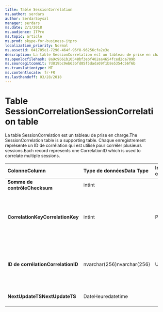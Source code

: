 ```yaml
---
title: Table SessionCorrelation
ms.author: serdars
author: SerdarSoysal
manager: serdars
ms.date: 2/1/2018
ms.audience: ITPro
ms.topic: article
ms.prod: skype-for-business-itpro
localization_priority: Normal
ms.assetid: 041705e1-7290-464f-95f8-96256cfa2e3e
description: La table SessionCorrelation est un tableau de prise en charge. Chaque enregistrement représente un ID de corrélation qui est utilisé pour corréler plusieurs sessions.
ms.openlocfilehash: 8a9c9661b10548bf3ebf402aa4654fced2ca709b
ms.sourcegitcommit: 7d819bc9eb63bfd85f5dada09f1b8e5354c56f6b
ms.translationtype: MT
ms.contentlocale: fr-FR
ms.lasthandoff: 03/28/2018
---
```

# <a name="sessioncorrelation-table"></a><span data-ttu-id="51632-104">Table SessionCorrelation</span><span class="sxs-lookup"><span data-stu-id="51632-104">SessionCorrelation table</span></span>
 
<span data-ttu-id="51632-105">La table SessionCorrelation est un tableau de prise en charge.</span><span class="sxs-lookup"><span data-stu-id="51632-105">The SessionCorrelation table is a supporting table.</span></span> <span data-ttu-id="51632-106">Chaque enregistrement représente un ID de corrélation qui est utilisé pour corréler plusieurs sessions.</span><span class="sxs-lookup"><span data-stu-id="51632-106">Each record represents one CorrelationID which is used to correlate multiple sessions.</span></span> 
  
|<span data-ttu-id="51632-107">**Colonne**</span><span class="sxs-lookup"><span data-stu-id="51632-107">**Column**</span></span>|<span data-ttu-id="51632-108">**Type de données**</span><span class="sxs-lookup"><span data-stu-id="51632-108">**Data Type**</span></span>|<span data-ttu-id="51632-109">**Index de la clé**</span><span class="sxs-lookup"><span data-stu-id="51632-109">**Key/Index**</span></span>|<span data-ttu-id="51632-110">**Détails**</span><span class="sxs-lookup"><span data-stu-id="51632-110">**Details**</span></span>|
|:-----|:-----|:-----|:-----|
|<span data-ttu-id="51632-111">**Somme de contrôle**</span><span class="sxs-lookup"><span data-stu-id="51632-111">**Checksum**</span></span> <br/> |<span data-ttu-id="51632-112">int</span><span class="sxs-lookup"><span data-stu-id="51632-112">int</span></span>  <br/> |||
|<span data-ttu-id="51632-113">**CorrelationKey**</span><span class="sxs-lookup"><span data-stu-id="51632-113">**CorrelationKey**</span></span> <br/> |<span data-ttu-id="51632-114">int</span><span class="sxs-lookup"><span data-stu-id="51632-114">int</span></span>  <br/> |<span data-ttu-id="51632-115">Principal</span><span class="sxs-lookup"><span data-stu-id="51632-115">Primary</span></span>  <br/> |<span data-ttu-id="51632-116">Numéro unique identifiant cet A / V Conferencing Server.</span><span class="sxs-lookup"><span data-stu-id="51632-116">Unique number identifying this A/V Conferencing Server.</span></span>  <br/> |
|<span data-ttu-id="51632-117">**ID de corrélation**</span><span class="sxs-lookup"><span data-stu-id="51632-117">**CorrelationID**</span></span> <br/> |<span data-ttu-id="51632-118">nvarchar(256)</span><span class="sxs-lookup"><span data-stu-id="51632-118">nvarchar(256)</span></span>  <br/> |<span data-ttu-id="51632-119">Unique</span><span class="sxs-lookup"><span data-stu-id="51632-119">Unique</span></span>  <br/> |<span data-ttu-id="51632-120">Les sessions qui sont corrélées ont le même ID de corrélation.</span><span class="sxs-lookup"><span data-stu-id="51632-120">Sessions that are correlated will have the same correlation ID.</span></span>  <br/> |
|<span data-ttu-id="51632-121">**NextUpdateTS**</span><span class="sxs-lookup"><span data-stu-id="51632-121">**NextUpdateTS**</span></span> <br/> |<span data-ttu-id="51632-122">DateHeure</span><span class="sxs-lookup"><span data-stu-id="51632-122">datetime</span></span>  <br/> | <br/> |<span data-ttu-id="51632-123">À usage interne uniquement.</span><span class="sxs-lookup"><span data-stu-id="51632-123">For internal use only.</span></span>  <br/> |
   

